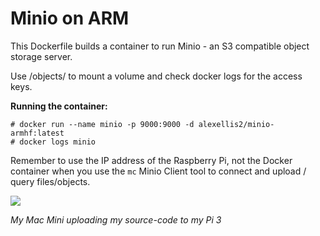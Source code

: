 Minio on ARM
============

This Dockerfile builds a container to run Minio - an S3 compatible object storage server.

Use /objects/ to mount a volume and check docker logs for the access keys.


**Running the container:**

```
# docker run --name minio -p 9000:9000 -d alexellis2/minio-armhf:latest
# docker logs minio
```

Remember to use the IP address of the Raspberry Pi, not the Docker container when you use the `mc` Minio Client tool to connect and upload / query files/objects.

![](https://ton.twitter.com/i/ton/data/dm/819333329728184324/819333280529022977/lU_Bxj5w.png)

*My Mac Mini uploading my source-code to my Pi 3*
